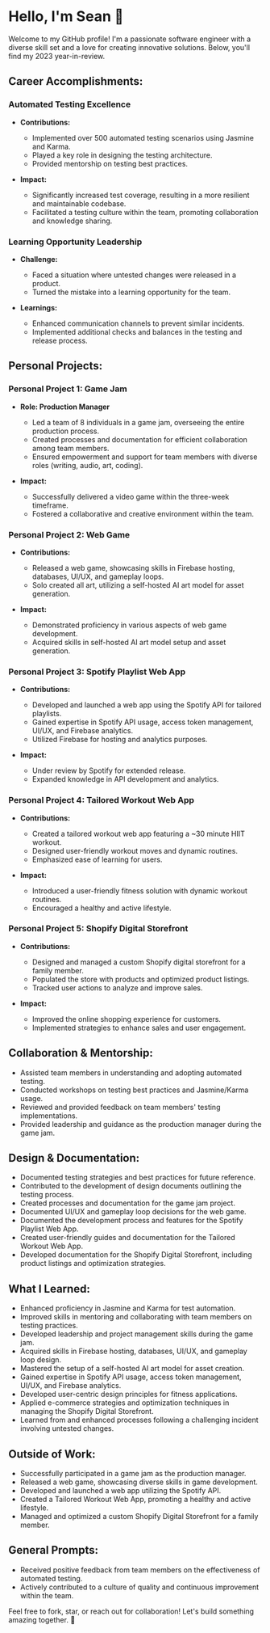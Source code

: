 # Hello, I'm Sean 👋

Welcome to my GitHub profile! I'm a passionate software engineer with a diverse skill set and a love for creating innovative solutions. Below, you'll find my 2023 year-in-review.

## Career Accomplishments:

### Automated Testing Excellence

- **Contributions:**
  - Implemented over 500 automated testing scenarios using Jasmine and Karma.
  - Played a key role in designing the testing architecture.
  - Provided mentorship on testing best practices.

- **Impact:**
  - Significantly increased test coverage, resulting in a more resilient and maintainable codebase.
  - Facilitated a testing culture within the team, promoting collaboration and knowledge sharing.

### Learning Opportunity Leadership

- **Challenge:**
  - Faced a situation where untested changes were released in a product.
  - Turned the mistake into a learning opportunity for the team.

- **Learnings:**
  - Enhanced communication channels to prevent similar incidents.
  - Implemented additional checks and balances in the testing and release process.

## Personal Projects:

### Personal Project 1: Game Jam

- **Role: Production Manager**
  - Led a team of 8 individuals in a game jam, overseeing the entire production process.
  - Created processes and documentation for efficient collaboration among team members.
  - Ensured empowerment and support for team members with diverse roles (writing, audio, art, coding).
  
- **Impact:**
  - Successfully delivered a video game within the three-week timeframe.
  - Fostered a collaborative and creative environment within the team.

### Personal Project 2: Web Game

- **Contributions:**
  - Released a web game, showcasing skills in Firebase hosting, databases, UI/UX, and gameplay loops.
  - Solo created all art, utilizing a self-hosted AI art model for asset generation.

- **Impact:**
  - Demonstrated proficiency in various aspects of web game development.
  - Acquired skills in self-hosted AI art model setup and asset generation.

### Personal Project 3: Spotify Playlist Web App

- **Contributions:**
  - Developed and launched a web app using the Spotify API for tailored playlists.
  - Gained expertise in Spotify API usage, access token management, UI/UX, and Firebase analytics.
  - Utilized Firebase for hosting and analytics purposes.

- **Impact:**
  - Under review by Spotify for extended release.
  - Expanded knowledge in API development and analytics.

### Personal Project 4: Tailored Workout Web App

- **Contributions:**
  - Created a tailored workout web app featuring a ~30 minute HIIT workout.
  - Designed user-friendly workout moves and dynamic routines.
  - Emphasized ease of learning for users.

- **Impact:**
  - Introduced a user-friendly fitness solution with dynamic workout routines.
  - Encouraged a healthy and active lifestyle.

### Personal Project 5: Shopify Digital Storefront

- **Contributions:**
  - Designed and managed a custom Shopify digital storefront for a family member.
  - Populated the store with products and optimized product listings.
  - Tracked user actions to analyze and improve sales.

- **Impact:**
  - Improved the online shopping experience for customers.
  - Implemented strategies to enhance sales and user engagement.

## Collaboration & Mentorship:

- Assisted team members in understanding and adopting automated testing.
- Conducted workshops on testing best practices and Jasmine/Karma usage.
- Reviewed and provided feedback on team members' testing implementations.
- Provided leadership and guidance as the production manager during the game jam.

## Design & Documentation:

- Documented testing strategies and best practices for future reference.
- Contributed to the development of design documents outlining the testing process.
- Created processes and documentation for the game jam project.
- Documented UI/UX and gameplay loop decisions for the web game.
- Documented the development process and features for the Spotify Playlist Web App.
- Created user-friendly guides and documentation for the Tailored Workout Web App.
- Developed documentation for the Shopify Digital Storefront, including product listings and optimization strategies.

## What I Learned:

- Enhanced proficiency in Jasmine and Karma for test automation.
- Improved skills in mentoring and collaborating with team members on testing practices.
- Developed leadership and project management skills during the game jam.
- Acquired skills in Firebase hosting, databases, UI/UX, and gameplay loop design.
- Mastered the setup of a self-hosted AI art model for asset creation.
- Gained expertise in Spotify API usage, access token management, UI/UX, and Firebase analytics.
- Developed user-centric design principles for fitness applications.
- Applied e-commerce strategies and optimization techniques in managing the Shopify Digital Storefront.
- Learned from and enhanced processes following a challenging incident involving untested changes.

## Outside of Work:

- Successfully participated in a game jam as the production manager.
- Released a web game, showcasing diverse skills in game development.
- Developed and launched a web app utilizing the Spotify API.
- Created a Tailored Workout Web App, promoting a healthy and active lifestyle.
- Managed and optimized a custom Shopify Digital Storefront for a family member.

## General Prompts:

- Received positive feedback from team members on the effectiveness of automated testing.
- Actively contributed to a culture of quality and continuous improvement within the team.

Feel free to fork, star, or reach out for collaboration! Let's build something amazing together. 🚀
